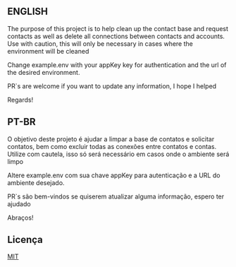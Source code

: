## ENGLISH

The purpose of this project is to help clean up the contact base and request contacts as well as delete all connections between contacts and accounts.
Use with caution, this will only be necessary in cases where the environment will be cleaned

Change example.env with your appKey key for authentication and the url of the desired environment.

PR`s are welcome if you want to update any information, I hope I helped

Regards!

## PT-BR

O objetivo deste projeto é ajudar a limpar a base de contatos e solicitar contatos, bem como excluir todas as conexões entre contatos e contas. Utilize com cautela, isso só será necessário em casos onde o ambiente será limpo

Altere example.env com sua chave appKey para autenticação e a URL do ambiente desejado.

PR`s são bem-vindos se quiserem atualizar alguma informação, espero ter ajudado

Abraços!

## Licença

[MIT](https://choosealicense.com/licenses/mit/)

